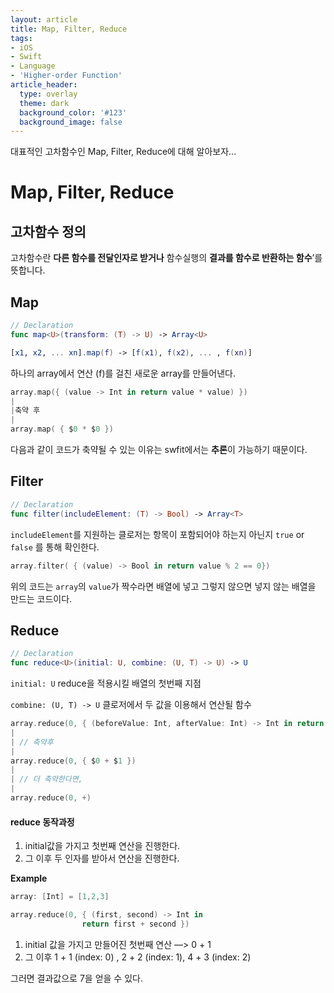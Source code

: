 ```yaml
---
layout: article
title: Map, Filter, Reduce
tags:
- iOS
- Swift
- Language
- 'Higher-order Function'
article_header:
  type: overlay
  theme: dark
  background_color: '#123'
  background_image: false
---
```


대표적인 고차함수인 Map, Filter, Reduce에 대해 알아보자... 

<!--more-->

# Map, Filter, Reduce



## 고차함수 정의

고차함수란 **다른 함수를 전달인자로 받거나** 함수실행의 **결과를 함수로 반환하는 함수**’를 뜻합니다.



## Map 

```swift
// Declaration
func map<U>(transform: (T) -> U) -> Array<U>	

[x1, x2, ... xn].map(f) -> [f(x1), f(x2), ... , f(xn)]
```

하나의 array에서 연산 (f)를 걸친 새로운 array를 만들어낸다. 



```swift
array.map({ (value -> Int in return value * value) })
|
|축약 후 
|
array.map( { $0 * $0 }) 
```

다음과 같이 코드가 축약될 수 있는 이유는 swfit에서는 **추론**이 가능하기 때문이다. 



## Filter 

```swift
// Declaration
func filter(includeElement: (T) -> Bool) -> Array<T>
```

`includeElement`를 지원하는 클로저는 항목이 포함되어야 하는지 아닌지 `true` or `false` 를 통해 확인한다. 



```swift
array.filter( { (value) -> Bool in return value % 2 == 0})
```

위의 코드는 `array`의 `value`가 짝수라면 배열에 넣고 그렇지 않으면 넣지 않는 배열을 만드는 코드이다. 



## Reduce 

```swift
// Declaration
func reduce<U>(initial: U, combine: (U, T) -> U) -> U
```

 `initial: U` reduce을 적용시킬 배열의 첫번째 지점

`combine: (U, T) -> U` 클로저에서 두 값을 이용해서 연산될 함수



```swift
array.reduce(0, { (beforeValue: Int, afterValue: Int) -> Int in return beforeValue + afterValue})
|
| // 축약후
|
array.reduce(0, { $0 + $1 })
|
| // 더 축약한다면, 
|
array.reduce(0, +)
```

#### reduce 동작과정 

1. initial값을 가지고 첫번째 연산을 진행한다. 
2. 그 이후 두 인자를 받아서 연산을 진행한다. 

**Example**

```swift
array: [Int] = [1,2,3]

array.reduce(0, { (first, second) -> Int in
                return first + second })
```

1. initial 값을 가지고 만들어진 첫번째 연산 —> 0 + 1 
2. 그 이후 1 + 1 (index: 0) , 2 + 2 (index: 1), 4 + 3 (index: 2)

그러면 결과값으로 7을 얻을 수 있다. 

















